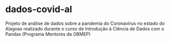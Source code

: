 # dados-covid-al
Projeto de análise de dados sobre a pandemia do Coronavírus no estado do Alagoas realizado durante o curso de Introdução à Ciência de Dados com o Pandas (Programa Mentores da OBMEP)
